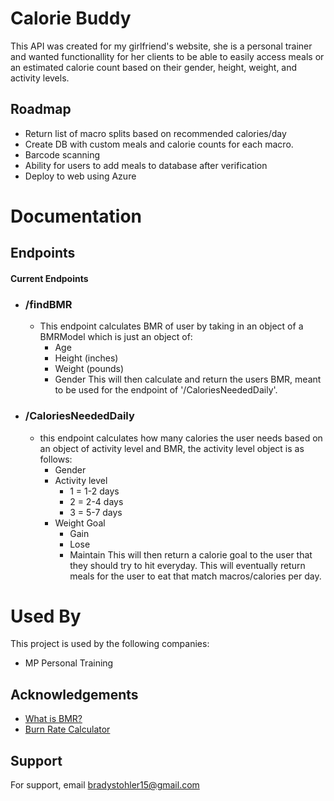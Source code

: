 
# Calorie Buddy

This API was created for my girlfriend's website, she is a personal trainer and wanted functionallity for her clients to be able to easily access meals or an estimated calorie count based on their gender, height, weight, and activity levels.

## Roadmap
- Return list of macro splits based on recommended calories/day
- Create DB with custom meals and calorie counts for each macro.
- Barcode scanning
- Ability for users to add meals to database after verification
- Deploy to web using Azure

# Documentation

## Endpoints

#### Current Endpoints
- ### /findBMR
    - This endpoint calculates BMR of user by taking in an object of a BMRModel which is just an object of:
        - Age
        - Height (inches)
        - Weight (pounds)
        - Gender
        This will then calculate and return the users BMR, meant to be used for the endpoint of '/CaloriesNeededDaily'.
- ### /CaloriesNeededDaily
    - this endpoint calculates how many calories the user needs based on an object of activity level and BMR, the activity level object is as follows:
        - Gender
        - Activity level
            - 1 = 1-2 days
            - 2 = 2-4 days
            - 3 = 5-7 days
        - Weight Goal
            - Gain
            - Lose
            - Maintain
        This will then return a calorie goal to the user that they should try to hit everyday. This will eventually return meals for the user to eat that match macros/calories per day.
# Used By

This project is used by the following companies:

- MP Personal Training


## Acknowledgements

 - [What is BMR?](https://www.active.com/fitness/calculators/bmr)
 - [Burn Rate Calculator](https://www.urmc.rochester.edu/encyclopedia/content.aspx?ContentTypeID=41&ContentID=CalorieBurnCalc&CalorieBurnCalc_Parameters=160)



## Support

For support, email bradystohler15@gmail.com

